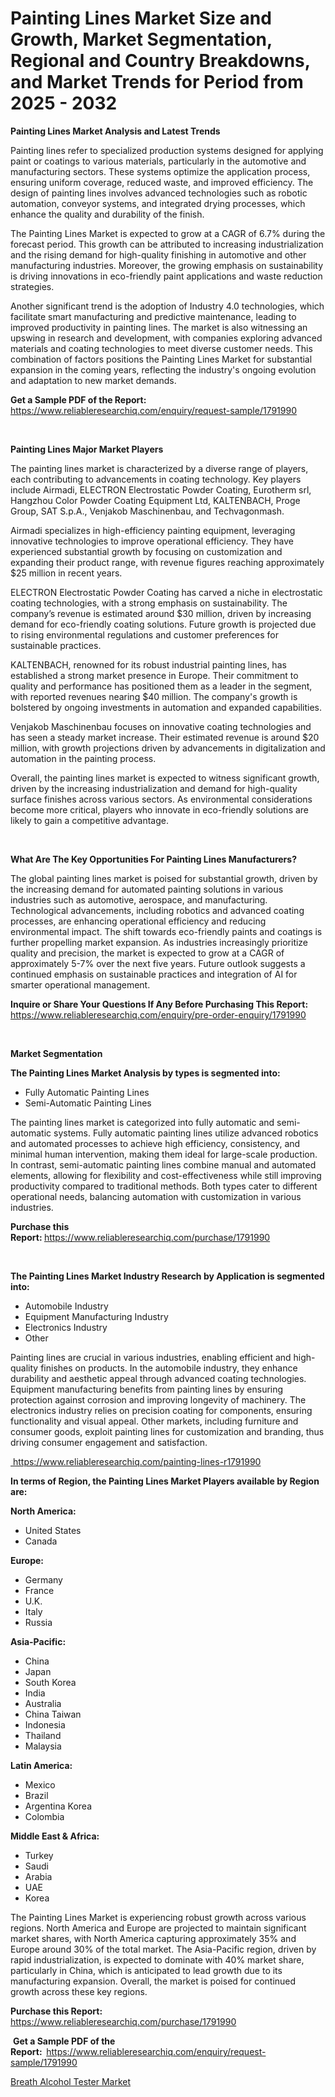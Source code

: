 <p><h1>Painting Lines Market Size and Growth, Market Segmentation, Regional and Country Breakdowns, and Market Trends for Period from 2025 -  2032</h1></p><p><strong>Painting Lines Market Analysis and Latest Trends</strong></p>
<p><p>Painting lines refer to specialized production systems designed for applying paint or coatings to various materials, particularly in the automotive and manufacturing sectors. These systems optimize the application process, ensuring uniform coverage, reduced waste, and improved efficiency. The design of painting lines involves advanced technologies such as robotic automation, conveyor systems, and integrated drying processes, which enhance the quality and durability of the finish.</p><p>The Painting Lines Market is expected to grow at a CAGR of 6.7% during the forecast period. This growth can be attributed to increasing industrialization and the rising demand for high-quality finishing in automotive and other manufacturing industries. Moreover, the growing emphasis on sustainability is driving innovations in eco-friendly paint applications and waste reduction strategies. </p><p>Another significant trend is the adoption of Industry 4.0 technologies, which facilitate smart manufacturing and predictive maintenance, leading to improved productivity in painting lines. The market is also witnessing an upswing in research and development, with companies exploring advanced materials and coating technologies to meet diverse customer needs. This combination of factors positions the Painting Lines Market for substantial expansion in the coming years, reflecting the industry's ongoing evolution and adaptation to new market demands.</p></p>
<p><strong>Get a Sample PDF of the Report:&nbsp;</strong> <a href="https://www.reliableresearchiq.com/enquiry/request-sample/1791990?utm_campaign=2947&utm_medium=2&utm_source=Github&utm_content=ia&utm_term=10042025&utm_id=painting-lines">https://www.reliableresearchiq.com/enquiry/request-sample/1791990</a></p>
<p>&nbsp;</p>
<p><strong>Painting Lines Major Market Players</strong></p>
<p><p>The painting lines market is characterized by a diverse range of players, each contributing to advancements in coating technology. Key players include Airmadi, ELECTRON Electrostatic Powder Coating, Eurotherm srl, Hangzhou Color Powder Coating Equipment Ltd, KALTENBACH, Proge Group, SAT S.p.A., Venjakob Maschinenbau, and Techvagonmash.</p><p>Airmadi specializes in high-efficiency painting equipment, leveraging innovative technologies to improve operational efficiency. They have experienced substantial growth by focusing on customization and expanding their product range, with revenue figures reaching approximately $25 million in recent years. </p><p>ELECTRON Electrostatic Powder Coating has carved a niche in electrostatic coating technologies, with a strong emphasis on sustainability. The company’s revenue is estimated around $30 million, driven by increasing demand for eco-friendly coating solutions. Future growth is projected due to rising environmental regulations and customer preferences for sustainable practices.</p><p>KALTENBACH, renowned for its robust industrial painting lines, has established a strong market presence in Europe. Their commitment to quality and performance has positioned them as a leader in the segment, with reported revenues nearing $40 million. The company's growth is bolstered by ongoing investments in automation and expanded capabilities.</p><p>Venjakob Maschinenbau focuses on innovative coating technologies and has seen a steady market increase. Their estimated revenue is around $20 million, with growth projections driven by advancements in digitalization and automation in the painting process.</p><p>Overall, the painting lines market is expected to witness significant growth, driven by the increasing industrialization and demand for high-quality surface finishes across various sectors. As environmental considerations become more critical, players who innovate in eco-friendly solutions are likely to gain a competitive advantage.</p></p>
<p>&nbsp;</p>
<p><strong>What Are The Key Opportunities For Painting Lines Manufacturers?</strong></p>
<p><p>The global painting lines market is poised for substantial growth, driven by the increasing demand for automated painting solutions in various industries such as automotive, aerospace, and manufacturing. Technological advancements, including robotics and advanced coating processes, are enhancing operational efficiency and reducing environmental impact. The shift towards eco-friendly paints and coatings is further propelling market expansion. As industries increasingly prioritize quality and precision, the market is expected to grow at a CAGR of approximately 5-7% over the next five years. Future outlook suggests a continued emphasis on sustainable practices and integration of AI for smarter operational management.</p></p>
<p><strong>Inquire or Share Your Questions If Any Before Purchasing This Report:</strong> <a href="https://www.reliableresearchiq.com/enquiry/pre-order-enquiry/1791990?utm_campaign=2947&utm_medium=2&utm_source=Github&utm_content=ia&utm_term=10042025&utm_id=painting-lines">https://www.reliableresearchiq.com/enquiry/pre-order-enquiry/1791990</a></p>
<p>&nbsp;</p>
<p><strong>Market Segmentation</strong></p>
<p><strong>The Painting Lines Market Analysis by types is segmented into:</strong></p>
<p><ul><li>Fully Automatic Painting Lines</li><li>Semi-Automatic Painting Lines</li></ul></p>
<p><p>The painting lines market is categorized into fully automatic and semi-automatic systems. Fully automatic painting lines utilize advanced robotics and automated processes to achieve high efficiency, consistency, and minimal human intervention, making them ideal for large-scale production. In contrast, semi-automatic painting lines combine manual and automated elements, allowing for flexibility and cost-effectiveness while still improving productivity compared to traditional methods. Both types cater to different operational needs, balancing automation with customization in various industries.</p></p>
<p><strong>Purchase this Report:&nbsp;</strong><a href="https://www.reliableresearchiq.com/purchase/1791990?utm_campaign=2947&utm_medium=2&utm_source=Github&utm_content=ia&utm_term=10042025&utm_id=painting-lines">https://www.reliableresearchiq.com/purchase/1791990</a></p>
<p>&nbsp;</p>
<p><strong>The Painting Lines Market Industry Research by Application is segmented into:</strong></p>
<p><ul><li>Automobile Industry</li><li>Equipment Manufacturing Industry</li><li>Electronics Industry</li><li>Other</li></ul></p>
<p><p>Painting lines are crucial in various industries, enabling efficient and high-quality finishes on products. In the automobile industry, they enhance durability and aesthetic appeal through advanced coating technologies. Equipment manufacturing benefits from painting lines by ensuring protection against corrosion and improving longevity of machinery. The electronics industry relies on precision coating for components, ensuring functionality and visual appeal. Other markets, including furniture and consumer goods, exploit painting lines for customization and branding, thus driving consumer engagement and satisfaction.</p></p>
<p><a href="https://www.reliableresearchiq.com/painting-lines-r1791990?utm_campaign=2947&utm_medium=2&utm_source=Github&utm_content=ia&utm_term=10042025&utm_id=painting-lines">&nbsp;https://www.reliableresearchiq.com/painting-lines-r1791990</a></p>
<p><strong>In terms of Region, the Painting Lines Market Players available by Region are:</strong></p>
<p>
    <p> <strong> North America: </strong>
        <ul>
            <li>United States</li>
            <li>Canada</li>
        </ul>
        </p> 
    <p> <strong> Europe: </strong>
        <ul>
            <li>Germany</li>
            <li>France</li>
            <li>U.K.</li>
            <li>Italy</li>
            <li>Russia</li>
        </ul>
        </p> 
    <p> <strong> Asia-Pacific: </strong>
        <ul>
            <li>China</li>
            <li>Japan</li>
            <li>South Korea</li>
            <li>India</li>
            <li>Australia</li>
            <li>China Taiwan</li>
            <li>Indonesia</li>
            <li>Thailand</li>
            <li>Malaysia</li>
        </ul>
        </p> 
    <p> <strong> Latin America: </strong>
        <ul>
            <li>Mexico</li>
            <li>Brazil</li>
            <li>Argentina Korea</li>
            <li>Colombia</li>
        </ul>
        </p> 
    <p> <strong> Middle East & Africa: </strong>
        <ul>
            <li>Turkey</li>
            <li>Saudi</li>
            <li>Arabia</li>
            <li>UAE</li>
            <li>Korea</li>
        </ul>
    </p>
    </p>
<p><p>The Painting Lines Market is experiencing robust growth across various regions. North America and Europe are projected to maintain significant market shares, with North America capturing approximately 35% and Europe around 30% of the total market. The Asia-Pacific region, driven by rapid industrialization, is expected to dominate with 40% market share, particularly in China, which is anticipated to lead growth due to its manufacturing expansion. Overall, the market is poised for continued growth across these key regions.</p></p>
<p><strong>Purchase this Report: </strong><a href="https://www.reliableresearchiq.com/purchase/1791990?utm_campaign=2947&utm_medium=2&utm_source=Github&utm_content=ia&utm_term=10042025&utm_id=painting-lines">https://www.reliableresearchiq.com/purchase/1791990</a></p>
<p>&nbsp;<strong>Get a Sample PDF of the Report:&nbsp;&nbsp;</strong><a href="https://www.reliableresearchiq.com/enquiry/request-sample/1791990?utm_campaign=2947&utm_medium=2&utm_source=Github&utm_content=ia&utm_term=10042025&utm_id=painting-lines">https://www.reliableresearchiq.com/enquiry/request-sample/1791990</a></p>
<p><strong></strong></p>
<p><p><a href="https://github.com/angelajermaine/Market-Research-Report-List-6/blob/main/breath-alcohol-tester-market.md?utm_campaign=2947&utm_medium=2&utm_source=Github&utm_content=ia&utm_term=10042025&utm_id=painting-lines">Breath Alcohol Tester Market</a></p></p>